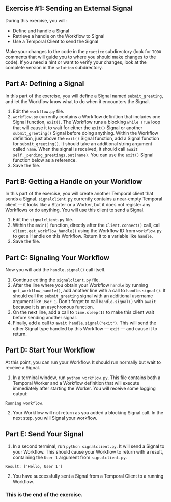 ## Exercise #1: Sending an External Signal

During this exercise, you will:

- Define and handle a Signal
- Retrieve a handle on the Workflow to Signal
- Use a Temporal Client to send the Signal

Make your changes to the code in the `practice` subdirectory (look for
`TODO` comments that will guide you to where you should make changes to
the code). If you need a hint or want to verify your changes, look at
the complete version in the `solution` subdirectory.

## Part A: Defining a Signal

In this part of the exercise, you will define a Signal named `submit_greeting`, and let the Workflow know what to do when it encounters the Signal.

1. Edit the `workflow.py` file.
2. `workflow.py` currently contains a Workflow definition that includes one Signal function, `exit()`. The Workflow runs a blocking `while True` loop that will cause it to wait for either the `exit()` Signal or another `submit_greeting()` Signal before doing anything. Within the Workflow definition, just above the `exit()` Signal function, add a Signal function for `submit_greeting()`. It should take an additional string argument called `name`. When the signal is received, it should call `await self._pending_greetings.put(name)`. You can use the `exit()` Signal function below as a reference.
3. Save the file.

## Part B: Getting a Handle on your Workflow

In this part of the exercise, you will create another Temporal client that sends a Signal. `signalclient.py` currently contains a near-empty Temporal client -- it looks like a Starter or a Worker, but it does not register any Workflows or do anything. You will use this client to send a Signal.

1. Edit the `signalclient.py` file.
2. Within the `main()` function, directly after the `Client.connect()` call, call `client.get_workflow_handle()` using the Workflow ID from `workflow.py` to get a Handle on this Workflow. Return it to a variable like `handle`. 
3. Save the file.

## Part C: Signaling Your Workflow

Now you will add the `handle.signal()` call itself.

1. Continue editing the `signalclient.py` file.
2. After the line where you obtain your Workflow `handle` by running `get_workflow_handle()`, add another line with a call to `handle.signal()`. It should call the `submit_greeting` signal with an additional username argument like `User 1`. Don't forget to call `handle.signal()` with `await` because it is an asychronous function.
3. On the next line, add a call to `time.sleep(1)` to make this client wait before sending another signal.
4. Finally, add a call to `await handle.signal("exit")`. This will send the other Signal type handled by this Workflow — `exit` — and cause it to return.

## Part D: Start Your Workflow

At this point, you can run your Workflow. It should run normally but wait to receive a Signal.

1. In a terminal window, run `python workflow.py`. This file contains both a Temporal Worker and a Workflow definition that will execute immediately after starting the Worker. You will receive some logging output:

```
Running workflow.
```

2. Your Workflow will not return as you added a blocking Signal call. In the next step, you will Signal your workflow.

## Part E: Send Your Signal

1. In a second terminal, run `python signalclient.py`. It will send a Signal to your Workflow. This should cause your Workflow to return with a result, containing the `User 1` argument from `signalclient.py`.

```
Result: ['Hello, User 1']
```

2. You have successfully sent a Signal from a Temporal Client to a running Workflow.

### This is the end of the exercise.
